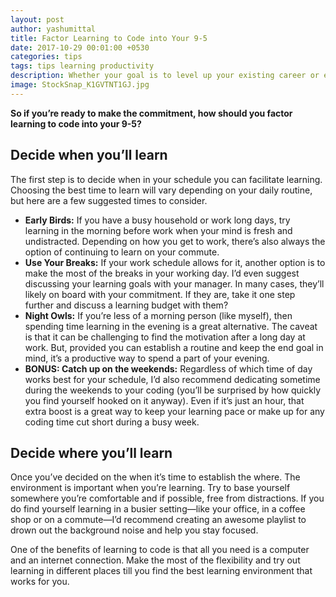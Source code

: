```yaml
---
layout: post
author: yashumittal
title: Factor Learning to Code into Your 9-5
date: 2017-10-29 00:01:00 +0530
categories: tips
tags: tips learning productivity
description: Whether your goal is to level up your existing career or embark on a new one, you’re probably going to need to fit learning to code around your 9-5 job. Here are some tips to help you get started.
image: StockSnap_K1GVTNT1GJ.jpg
---
```


**So if you’re ready to make the commitment, how should you factor learning to code into your 9-5?**

## Decide when you’ll learn

The first step is to decide when in your schedule you can facilitate learning. Choosing the best time to learn will vary depending on your daily routine, but here are a few suggested times to consider.

* **Early Birds:** If you have a busy household or work long days, try learning in the morning before work when your mind is fresh and undistracted. Depending on how you get to work, there’s also always the option of continuing to learn on your commute.
* **Use Your Breaks:** If your work schedule allows for it, another option is to make the most of the breaks in your working day. I’d even suggest discussing your learning goals with your manager. In many cases, they’ll likely on board with your commitment. If they are, take it one step further and discuss a learning budget with them?
* **Night Owls:** If you’re less of a morning person (like myself), then spending time learning in the evening is a great alternative. The caveat is that it can be challenging to find the motivation after a long day at work. But, provided you can establish a routine and keep the end goal in mind, it’s a productive way to spend a part of your evening.
* **BONUS: Catch up on the weekends:** Regardless of which time of day works best for your schedule, I’d also recommend dedicating sometime during the weekends to your coding (you’ll be surprised by how quickly you find yourself hooked on it anyway). Even if it’s just an hour, that extra boost is a great way to keep your learning pace or make up for any coding time cut short during a busy week.

## Decide where you’ll learn

Once you’ve decided on the when it’s time to establish the where. The environment is important when you’re learning. Try to base yourself somewhere you’re comfortable and if possible, free from distractions. If you do find yourself learning in a busier setting—like your office, in a coffee shop or on a commute—I’d recommend creating an awesome playlist to drown out the background noise and help you stay focused.

One of the benefits of learning to code is that all you need is a computer and an internet connection. Make the most of the flexibility and try out learning in different places till you find the best learning environment that works for you.
